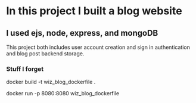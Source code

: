 # In this project I built a blog website

## I used ejs, node, express, and mongoDB

This project both includes user account creation and sign in authentication and blog post backend storage.



### Stuff I forget

docker build -t wiz_blog_dockerfile .

docker run -p 8080:8080 wiz_blog_dockerfile